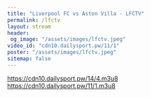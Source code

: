 ```yaml
---
title: "Liverpool FC vs Aston Villa - LFCTV"
permalink: /lfctv
layout: stream
header:
 og_image: "/assets/images/lfctv.jpeg"
video_id: "cdn10.dailysport.pw/11/1"
poster: "/assets/images/lfctv.jpeg"
sitemap: false
---
```

https://cdn10.dailysport.pw/14/4.m3u8
https://cdn10.dailysport.pw/11/1.m3u8

